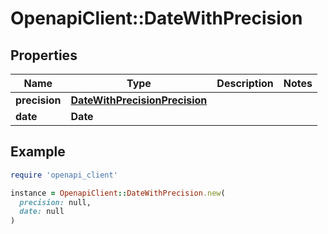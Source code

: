 # OpenapiClient::DateWithPrecision

## Properties

| Name | Type | Description | Notes |
| ---- | ---- | ----------- | ----- |
| **precision** | [**DateWithPrecisionPrecision**](DateWithPrecisionPrecision.md) |  |  |
| **date** | **Date** |  |  |

## Example

```ruby
require 'openapi_client'

instance = OpenapiClient::DateWithPrecision.new(
  precision: null,
  date: null
)
```

